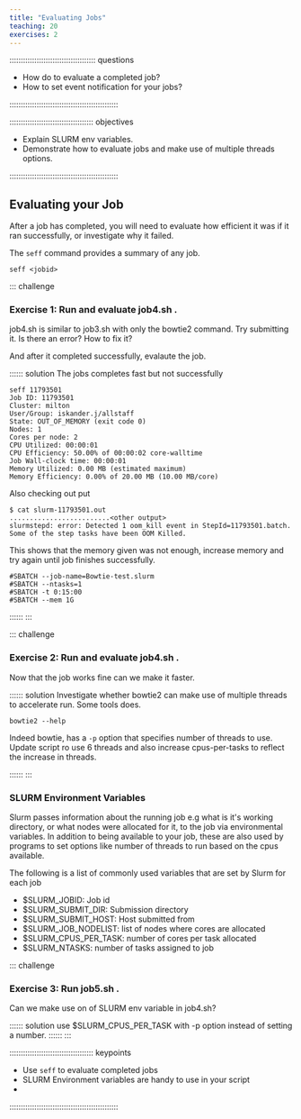 ```yaml
---
title: "Evaluating Jobs"
teaching: 20
exercises: 2
---
```


:::::::::::::::::::::::::::::::::::::: questions 

- How do to evaluate a completed job?
- How to set event notification for your jobs?

::::::::::::::::::::::::::::::::::::::::::::::::

::::::::::::::::::::::::::::::::::::: objectives

- Explain SLURM env variables.
- Demonstrate how to evaluate jobs and make use of multiple threads options.

::::::::::::::::::::::::::::::::::::::::::::::::


## Evaluating your Job

After a job has completed, you will need to evaluate how efficient it was if it ran successfully, or investigate why it failed.

The `seff` command provides a summary of any job.
```
seff <jobid>
```


::: challenge

### Exercise 1: Run and evaluate job4.sh .

job4.sh is similar to job3.sh with only the bowtie2 command. Try submitting it. 
Is there an error? How to fix it?

And after it completed successfully, evalaute the job. 


:::::: solution
The jobs completes fast but not successfully
```
seff 11793501
Job ID: 11793501
Cluster: milton
User/Group: iskander.j/allstaff
State: OUT_OF_MEMORY (exit code 0)
Nodes: 1
Cores per node: 2
CPU Utilized: 00:00:01
CPU Efficiency: 50.00% of 00:00:02 core-walltime
Job Wall-clock time: 00:00:01
Memory Utilized: 0.00 MB (estimated maximum)
Memory Efficiency: 0.00% of 20.00 MB (10.00 MB/core)
```
Also checking out put
```
$ cat slurm-11793501.out
.........................<other output>
slurmstepd: error: Detected 1 oom_kill event in StepId=11793501.batch. Some of the step tasks have been OOM Killed.
```
This shows that the memory given was not enough, increase memory and try again until job finishes successfully.
```
#SBATCH --job-name=Bowtie-test.slurm
#SBATCH --ntasks=1
#SBATCH -t 0:15:00
#SBATCH --mem 1G
```
::::::
:::

::: challenge

### Exercise 2: Run and evaluate job4.sh .

Now that the job works fine can we make it faster.

:::::: solution
Investigate whether bowtie2 can make use of multiple threads to accelerate run. Some tools does.

```
bowtie2 --help
```

Indeed bowtie, has a `-p` option that specifies number of threads to use.
Update script ro use 6 threads and also increase cpus-per-tasks to reflect the increase in threads.

::::::
:::

### SLURM Environment Variables

Slurm passes information about the running job e.g what is it's working directory, or what nodes were allocated for it, to the job via environmental variables. In addition to being available to your job, these are also used by programs to set options like number of threads to run based on the cpus available. 

The following is a list of commonly used variables that are set by Slurm for each job

* $SLURM_JOBID: Job id
* $SLURM_SUBMIT_DIR: Submission directory
* $SLURM_SUBMIT_HOST: Host submitted from
* $SLURM_JOB_NODELIST: list of nodes where cores are allocated
* $SLURM_CPUS_PER_TASK: number of cores per task allocated
* $SLURM_NTASKS: number of tasks assigned to job

::: challenge

### Exercise 3: Run job5.sh  .

Can we make use on of SLURM env variable in job4.sh?

:::::: solution
 use $SLURM_CPUS_PER_TASK with -p option instead of setting a number.
::::::
:::





::::::::::::::::::::::::::::::::::::: keypoints 

- Use `seff` to evaluate completed jobs
- SLURM Environment variables are handy to use in your script
- 

::::::::::::::::::::::::::::::::::::::::::::::::

[r-markdown]: https://rmarkdown.rstudio.com/
